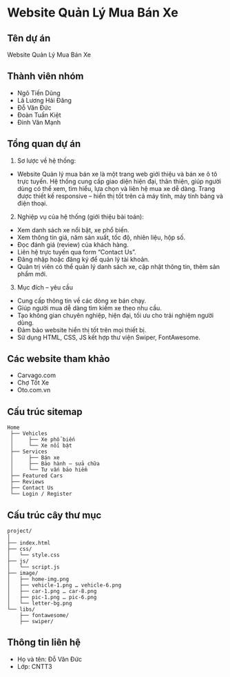 # Website Quản Lý Mua Bán Xe
## Tên dự án
Website Quản Lý Mua Bán Xe
## Thành viên nhóm
- Ngô Tiến Dũng
- Lã Lương Hải Đăng
- Đỗ  Văn Đức
- Đoàn Tuấn Kiệt
- Đinh Văn Mạnh
## Tổng quan dự án
1. Sơ lược về hệ thống:
- Website Quản lý mua bán xe là một trang web giới thiệu và bán xe ô tô trực tuyến. Hệ thống cung cấp giao diện hiện đại, thân thiện, giúp người dùng có thể xem, tìm hiểu, lựa chọn và liên hệ mua xe dễ dàng. Trang được thiết kế responsive – hiển thị tốt trên cả máy tính, máy tính bảng và điện thoại.
2. Nghiệp vụ của hệ thống (giới thiệu bài toán):
- Xem danh sách xe nổi bật, xe phổ biến.
- Xem thông tin giá, năm sản xuất, tốc độ, nhiên liệu, hộp số.
- Đọc đánh giá (review) của khách hàng.
- Liên hệ trực tuyến qua form “Contact Us”.
- Đăng nhập hoặc đăng ký để quản lý tài khoản.
- Quản trị viên có thể quản lý danh sách xe, cập nhật thông tin, thêm sản phẩm mới.
3. Mục đích – yêu cầu
- Cung cấp thông tin về các dòng xe bán chạy.
- Giúp người mua dễ dàng tìm kiếm xe theo nhu cầu.
- Tạo không gian chuyên nghiệp, hiện đại, tối ưu cho trải nghiệm người dùng.
- Đảm bảo website hiển thị tốt trên mọi thiết bị.
- Sử dụng HTML, CSS, JS kết hợp thư viện Swiper, FontAwesome.
## Các website tham khảo
- Carvago.com	
- Chợ Tốt Xe
- Oto.com.vn
## Cấu trúc sitemap
```
Home
 ├── Vehicles
 │     ├── Xe phổ biến
 │     └── Xe nổi bật
 ├── Services
 │     ├── Bán xe
 │     ├── Bảo hành – sửa chữa
 │     └── Tư vấn bảo hiểm
 ├── Featured Cars
 ├── Reviews
 ├── Contact Us
 └── Login / Register
```
## Cấu trúc cây thư mục
```
project/
│
├── index.html
├── css/
│   └── style.css
├── js/
│   └── script.js
├── image/
│   ├── home-img.png
│   ├── vehicle-1.png … vehicle-6.png
│   ├── car-1.png … car-8.png
│   ├── pic-1.png … pic-6.png
│   └── letter-bg.png
└── libs/
    ├── fontawesome/
    ├── swiper/
```
## Thông tin liên hệ
- Họ và tên: Đỗ Văn Đức
- Lớp: CNTT3
